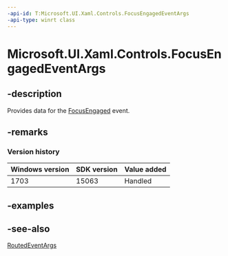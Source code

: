 ```yaml
---
-api-id: T:Microsoft.UI.Xaml.Controls.FocusEngagedEventArgs
-api-type: winrt class
---
```


<!-- Class syntax.
public class FocusEngagedEventArgs : Windows.UI.Xaml.RoutedEventArgs, Windows.UI.Xaml.Controls.IFocusEngagedEventArgs, Windows.UI.Xaml.Controls.IFocusEngagedEventArgs2
-->

# Microsoft.UI.Xaml.Controls.FocusEngagedEventArgs

## -description
Provides data for the [FocusEngaged](control_focusengaged.md) event.

## -remarks

### Version history

| Windows version | SDK version | Value added |
| -- | -- | -- |
| 1703 | 15063 | Handled |

## -examples

## -see-also
[RoutedEventArgs](../microsoft.ui.xaml/routedeventargs.md)
